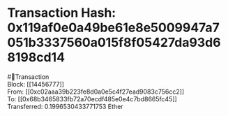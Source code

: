 
Transaction Hash: 0x119af0e0a49be61e8e5009947a7051b3337560a015f8f05427da93d68198cd14
====================================================================================
  
#💸Transaction  
Block: [[14456777]]  
From: [[0xc02aaa39b223fe8d0a0e5c4f27ead9083c756cc2]]  
To: [[0x68b3465833fb72a70ecdf485e0e4c7bd8665fc45]]  
Transferred: 0.1996530433771753 Ether